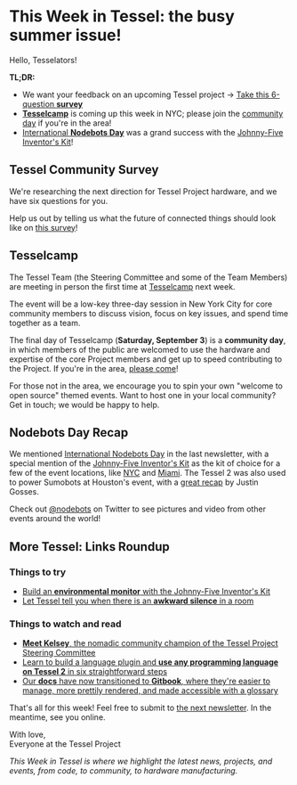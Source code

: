 # This Week in Tessel: the busy summer issue!

Hello, Tesselators!

**TL;DR:**

* We want your feedback on an upcoming Tessel project -> [Take this 6-question **survey**](https://docs.google.com/forms/d/e/1FAIpQLScBWewWewrpcfLEw7ogQB9MB3e79kAZdcOwg2FQTci1XGBOTg/viewform)
* [**Tesselcamp**](https://github.com/tessel/project/issues/179) is coming up this week in NYC; please join the [community day](http://www.meetup.com/nodebots/events/233568320/) if you're in the area!
* [International **Nodebots Day**](http://nodebots.io/#nodebots-day) was a grand success with the [Johnny-Five Inventor's Kit](https://www.sparkfun.com/products/1384://www.sparkfun.com/products/13847)!

## Tessel Community Survey

We're researching the next direction for Tessel Project hardware, and we have six questions for you.

Help us out by telling us what the future of connected things should look like on [this survey](https://docs.google.com/forms/d/e/1FAIpQLScBWewWewrpcfLEw7ogQB9MB3e79kAZdcOwg2FQTci1XGBOTg/viewform)!

## Tesselcamp

The Tessel Team (the Steering Committee and some of the Team Members) are meeting in person the first time at [Tesselcamp](https://github.com/tessel/project/issues/179) next week.

The event will be a low-key three-day session in New York City for core community members to discuss vision, focus on key issues, and spend time together as a team.

The final day of Tesselcamp (**Saturday, September 3**) is a **community day**, in which members of the public are welcomed to use the hardware and expertise of the core Project members and get up to speed contributing to the Project. If you're in the area, [please come](http://www.meetup.com/nodebots/events/233568320/)!

For those not in the area, we encourage you to spin your own "welcome to open source" themed events. Want to host one in your local community? Get in touch; we would be happy to help.

## Nodebots Day Recap

We mentioned [International Nodebots Day](http://nodebots.io/#nodebots-day) in the last newsletter, with a special mention of the [Johnny-Five Inventor's Kit](https://www.sparkfun.com/products/1384://www.sparkfun.com/products/13847) as the kit of choice for a few of the event locations, like [NYC](https://twitter.com/nodebots_nyc/status/759420544127303681) and [Miami](https://twitter.com/MiamiJS/status/75944265966031257://twitter.com/MiamiJS/status/759442659660312576). The Tessel 2 was also used to power Sumobots at Houston's event, with a [great recap](http://justingosses.com/nodebots/) by Justin Gosses.

Check out [@nodebots](https://twitter.com/nodebots) on Twitter to see pictures and video from other events around the world!

## More Tessel: Links Roundup

### Things to try

* [Build an **environmental monitor** with the Johnny-Five Inventor's Kit](https://www.losant.com/blog/building-environment-monitor-johnny-five-inventors-kit)
* [Let Tessel tell you when there is an **awkward silence** in a room](https://galencorey.wordpress.com/tag/tessel/)


### Things to watch and read

* [**Meet Kelsey**, the nomadic community champion of the Tessel Project Steering Committee](https://tessel.io/blog/147054557817/meet-a-tesselator-kelsey-breseman)
* [Learn to build a language plugin and **use any programming language on Tessel 2** in six straightforward steps ](https://tessel.io/blog/148706216397/interfacing-with-the-language-plugin-api-for)
* [Our **docs** have now transitioned to **Gitbook**, where they're easier to manage, more prettily rendered, and made accessible with a glossary](https://tessel.gitbooks.io/t2-docs/content/)

That's all for this week! Feel free to submit to [the next newsletter](https://github.com/tessel/this-week-in-tessel/issues/39). In the meantime, see you online.

With love,<br/>
Everyone at the Tessel Project

*This Week in Tessel is where we highlight the latest news, projects, and events, from code, to community, to hardware manufacturing.*
